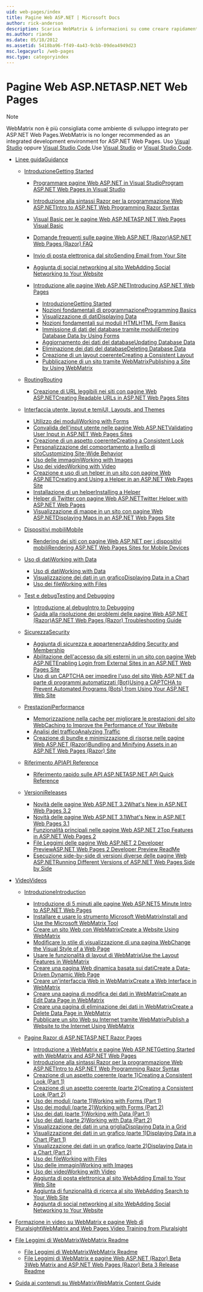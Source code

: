 ```yaml
---
uid: web-pages/index
title: Pagine Web ASP.NET | Microsoft Docs
author: rick-anderson
description: Scarica WebMatrix & informazioni su come creare rapidamente pagine web in un modo semplice per combinare il codice server con HTML.
ms.author: riande
ms.date: 05/18/2012
ms.assetid: 5418ba96-ff49-4a43-9cbb-09dea4949d23
msc.legacyurl: /web-pages
msc.type: categoryindex
---
```

<a name="aspnet-web-pages"></a><span data-ttu-id="7f2f0-103">Pagine Web ASP.NET</span><span class="sxs-lookup"><span data-stu-id="7f2f0-103">ASP.NET Web Pages</span></span>
====================

> [!NOTE] 
> <span data-ttu-id="7f2f0-104">WebMatrix non è più consigliata come ambiente di sviluppo integrato per ASP.NET Web Pages.</span><span class="sxs-lookup"><span data-stu-id="7f2f0-104">WebMatrix is no longer recommended as an integrated development environment for ASP.NET Web Pages.</span></span> <span data-ttu-id="7f2f0-105">Uso [Visual Studio](xref:aspnet/web-pages/overview/getting-started/program-asp-net-web-pages-in-visual-studio) oppure [Visual Studio Code](https://code.visualstudio.com/).</span><span class="sxs-lookup"><span data-stu-id="7f2f0-105">Use [Visual Studio](xref:aspnet/web-pages/overview/getting-started/program-asp-net-web-pages-in-visual-studio) or [Visual Studio Code](https://code.visualstudio.com/).</span></span>

- [<span data-ttu-id="7f2f0-106">Linee guida</span><span class="sxs-lookup"><span data-stu-id="7f2f0-106">Guidance</span></span>](overview/index.md)

    - [<span data-ttu-id="7f2f0-107">Introduzione</span><span class="sxs-lookup"><span data-stu-id="7f2f0-107">Getting Started</span></span>](overview/getting-started/index.md)

        - [<span data-ttu-id="7f2f0-108">Programmare pagine Web ASP.NET in Visual Studio</span><span class="sxs-lookup"><span data-stu-id="7f2f0-108">Program ASP.NET Web Pages in Visual Studio</span></span>](overview/getting-started/program-asp-net-web-pages-in-visual-studio.md)
        - [<span data-ttu-id="7f2f0-109">Introduzione alla sintassi Razor per la programmazione Web ASP.NET</span><span class="sxs-lookup"><span data-stu-id="7f2f0-109">Intro to ASP.NET Web Programming Razor Syntax</span></span>](overview/getting-started/introducing-razor-syntax-c.md)
        - [<span data-ttu-id="7f2f0-110">Visual Basic per le pagine Web ASP.NET</span><span class="sxs-lookup"><span data-stu-id="7f2f0-110">ASP.NET Web Pages Visual Basic</span></span>](overview/getting-started/introducing-razor-syntax-vb.md)
        - [<span data-ttu-id="7f2f0-111">Domande frequenti sulle pagine Web ASP.NET (Razor)</span><span class="sxs-lookup"><span data-stu-id="7f2f0-111">ASP.NET Web Pages (Razor) FAQ</span></span>](overview/getting-started/aspnet-web-pages-razor-faq.md)
        - [<span data-ttu-id="7f2f0-112">Invio di posta elettronica dal sito</span><span class="sxs-lookup"><span data-stu-id="7f2f0-112">Sending Email from Your Site</span></span>](overview/getting-started/11-adding-email-to-your-web-site.md)
        - [<span data-ttu-id="7f2f0-113">Aggiunta di social networking al sito Web</span><span class="sxs-lookup"><span data-stu-id="7f2f0-113">Adding Social Networking to Your Website</span></span>](overview/getting-started/13-adding-social-networking-to-your-web-site.md)
        - [<span data-ttu-id="7f2f0-114">Introduzione alle pagine Web ASP.NET</span><span class="sxs-lookup"><span data-stu-id="7f2f0-114">Introducing ASP.NET Web Pages</span></span>](overview/getting-started/introducing-aspnet-web-pages-2/index.md)

            - [<span data-ttu-id="7f2f0-115">Introduzione</span><span class="sxs-lookup"><span data-stu-id="7f2f0-115">Getting Started</span></span>](overview/getting-started/introducing-aspnet-web-pages-2/getting-started.md)
            - [<span data-ttu-id="7f2f0-116">Nozioni fondamentali di programmazione</span><span class="sxs-lookup"><span data-stu-id="7f2f0-116">Programming Basics</span></span>](overview/getting-started/introducing-aspnet-web-pages-2/intro-to-web-pages-programming.md)
            - [<span data-ttu-id="7f2f0-117">Visualizzazione di dati</span><span class="sxs-lookup"><span data-stu-id="7f2f0-117">Displaying Data</span></span>](overview/getting-started/introducing-aspnet-web-pages-2/displaying-data.md)
            - [<span data-ttu-id="7f2f0-118">Nozioni fondamentali sui moduli HTML</span><span class="sxs-lookup"><span data-stu-id="7f2f0-118">HTML Form Basics</span></span>](overview/getting-started/introducing-aspnet-web-pages-2/form-basics.md)
            - [<span data-ttu-id="7f2f0-119">Immissione di dati del database tramite moduli</span><span class="sxs-lookup"><span data-stu-id="7f2f0-119">Entering Database Data by Using Forms</span></span>](overview/getting-started/introducing-aspnet-web-pages-2/entering-data.md)
            - [<span data-ttu-id="7f2f0-120">Aggiornamento dei dati del database</span><span class="sxs-lookup"><span data-stu-id="7f2f0-120">Updating Database Data</span></span>](overview/getting-started/introducing-aspnet-web-pages-2/updating-data.md)
            - [<span data-ttu-id="7f2f0-121">Eliminazione dei dati del database</span><span class="sxs-lookup"><span data-stu-id="7f2f0-121">Deleting Database Data</span></span>](overview/getting-started/introducing-aspnet-web-pages-2/deleting-data.md)
            - [<span data-ttu-id="7f2f0-122">Creazione di un layout coerente</span><span class="sxs-lookup"><span data-stu-id="7f2f0-122">Creating a Consistent Layout</span></span>](overview/getting-started/introducing-aspnet-web-pages-2/layouts.md)
            - [<span data-ttu-id="7f2f0-123">Pubblicazione di un sito tramite WebMatrix</span><span class="sxs-lookup"><span data-stu-id="7f2f0-123">Publishing a Site by Using WebMatrix</span></span>](overview/getting-started/introducing-aspnet-web-pages-2/publishing.md)
    - [<span data-ttu-id="7f2f0-124">Routing</span><span class="sxs-lookup"><span data-stu-id="7f2f0-124">Routing</span></span>](overview/routing/index.md)

        - [<span data-ttu-id="7f2f0-125">Creazione di URL leggibili nei siti con pagine Web ASP.NET</span><span class="sxs-lookup"><span data-stu-id="7f2f0-125">Creating Readable URLs in ASP.NET Web Pages Sites</span></span>](overview/routing/creating-readable-urls-in-aspnet-web-pages-sites.md)
    - [<span data-ttu-id="7f2f0-126">Interfaccia utente, layout e temi</span><span class="sxs-lookup"><span data-stu-id="7f2f0-126">UI, Layouts, and Themes</span></span>](overview/ui-layouts-and-themes/index.md)

        - [<span data-ttu-id="7f2f0-127">Utilizzo dei moduli</span><span class="sxs-lookup"><span data-stu-id="7f2f0-127">Working with Forms</span></span>](overview/ui-layouts-and-themes/4-working-with-forms.md)
        - [<span data-ttu-id="7f2f0-128">Convalida dell'input utente nelle pagine Web ASP.NET</span><span class="sxs-lookup"><span data-stu-id="7f2f0-128">Validating User Input in ASP.NET Web Pages Sites</span></span>](overview/ui-layouts-and-themes/validating-user-input-in-aspnet-web-pages-sites.md)
        - [<span data-ttu-id="7f2f0-129">Creazione di un aspetto coerente</span><span class="sxs-lookup"><span data-stu-id="7f2f0-129">Creating a Consistent Look</span></span>](overview/ui-layouts-and-themes/3-creating-a-consistent-look.md)
        - [<span data-ttu-id="7f2f0-130">Personalizzazione del comportamento a livello di sito</span><span class="sxs-lookup"><span data-stu-id="7f2f0-130">Customizing Site-Wide Behavior</span></span>](overview/ui-layouts-and-themes/18-customizing-site-wide-behavior.md)
        - [<span data-ttu-id="7f2f0-131">Uso delle immagini</span><span class="sxs-lookup"><span data-stu-id="7f2f0-131">Working with Images</span></span>](overview/ui-layouts-and-themes/9-working-with-images.md)
        - [<span data-ttu-id="7f2f0-132">Uso dei video</span><span class="sxs-lookup"><span data-stu-id="7f2f0-132">Working with Video</span></span>](overview/ui-layouts-and-themes/10-working-with-video.md)
        - [<span data-ttu-id="7f2f0-133">Creazione e uso di un helper in un sito con pagine Web ASP.NET</span><span class="sxs-lookup"><span data-stu-id="7f2f0-133">Creating and Using a Helper in an ASP.NET Web Pages Site</span></span>](overview/ui-layouts-and-themes/creating-and-using-a-helper-in-an-aspnet-web-pages-site.md)
        - [<span data-ttu-id="7f2f0-134">Installazione di un helper</span><span class="sxs-lookup"><span data-stu-id="7f2f0-134">Installing a Helper</span></span>](overview/ui-layouts-and-themes/installing-helpers.md)
        - [<span data-ttu-id="7f2f0-135">Helper di Twitter con pagine Web ASP.NET</span><span class="sxs-lookup"><span data-stu-id="7f2f0-135">Twitter Helper with ASP.NET Web Pages</span></span>](overview/ui-layouts-and-themes/twitter-helper.md)
        - [<span data-ttu-id="7f2f0-136">Visualizzazione di mappe in un sito con pagine Web ASP.NET</span><span class="sxs-lookup"><span data-stu-id="7f2f0-136">Displaying Maps in an ASP.NET Web Pages Site</span></span>](overview/ui-layouts-and-themes/displaying-maps-in-an-aspnet-web-pages-site.md)
    - [<span data-ttu-id="7f2f0-137">Dispositivi mobili</span><span class="sxs-lookup"><span data-stu-id="7f2f0-137">Mobile</span></span>](overview/mobile/index.md)

        - [<span data-ttu-id="7f2f0-138">Rendering dei siti con pagine Web ASP.NET per i dispositivi mobili</span><span class="sxs-lookup"><span data-stu-id="7f2f0-138">Rendering ASP.NET Web Pages Sites for Mobile Devices</span></span>](overview/mobile/rendering-aspnet-web-pages-sites-for-mobile-devices.md)
    - [<span data-ttu-id="7f2f0-139">Uso di dati</span><span class="sxs-lookup"><span data-stu-id="7f2f0-139">Working with Data</span></span>](overview/data/index.md)

        - [<span data-ttu-id="7f2f0-140">Uso di dati</span><span class="sxs-lookup"><span data-stu-id="7f2f0-140">Working with Data</span></span>](overview/data/5-working-with-data.md)
        - [<span data-ttu-id="7f2f0-141">Visualizzazione dei dati in un grafico</span><span class="sxs-lookup"><span data-stu-id="7f2f0-141">Displaying Data in a Chart</span></span>](overview/data/7-displaying-data-in-a-chart.md)
        - [<span data-ttu-id="7f2f0-142">Uso dei file</span><span class="sxs-lookup"><span data-stu-id="7f2f0-142">Working with Files</span></span>](overview/data/working-with-files.md)
    - [<span data-ttu-id="7f2f0-143">Test e debug</span><span class="sxs-lookup"><span data-stu-id="7f2f0-143">Testing and Debugging</span></span>](overview/testing-and-debugging/index.md)

        - [<span data-ttu-id="7f2f0-144">Introduzione al debug</span><span class="sxs-lookup"><span data-stu-id="7f2f0-144">Intro to Debugging</span></span>](overview/testing-and-debugging/introduction-to-debugging.md)
        - [<span data-ttu-id="7f2f0-145">Guida alla risoluzione dei problemi delle pagine Web ASP.NET (Razor)</span><span class="sxs-lookup"><span data-stu-id="7f2f0-145">ASP.NET Web Pages (Razor) Troubleshooting Guide</span></span>](overview/testing-and-debugging/aspnet-web-pages-razor-troubleshooting-guide.md)
    - [<span data-ttu-id="7f2f0-146">Sicurezza</span><span class="sxs-lookup"><span data-stu-id="7f2f0-146">Security</span></span>](overview/security/index.md)

        - [<span data-ttu-id="7f2f0-147">Aggiunta di sicurezza e appartenenza</span><span class="sxs-lookup"><span data-stu-id="7f2f0-147">Adding Security and Membership</span></span>](overview/security/16-adding-security-and-membership.md)
        - [<span data-ttu-id="7f2f0-148">Abilitazione dell'accesso da siti esterni in un sito con pagine Web ASP.NET</span><span class="sxs-lookup"><span data-stu-id="7f2f0-148">Enabling Login from External Sites in an ASP.NET Web Pages Site</span></span>](overview/security/enabling-login-from-external-sites-in-an-aspnet-web-pages-site.md)
        - [<span data-ttu-id="7f2f0-149">Uso di un CAPTCHA per impedire l'uso del sito Web ASP.NET da parte di programmi automatizzati (Bot)</span><span class="sxs-lookup"><span data-stu-id="7f2f0-149">Using a CAPTCHA to Prevent Automated Programs (Bots) from Using Your ASP.NET Web Site</span></span>](overview/security/using-a-catpcha-to-prevent-automated-programs-bots-from-using-your-aspnet-web-site.md)
    - [<span data-ttu-id="7f2f0-150">Prestazioni</span><span class="sxs-lookup"><span data-stu-id="7f2f0-150">Performance</span></span>](overview/performance-and-traffic/index.md)

        - [<span data-ttu-id="7f2f0-151">Memorizzazione nella cache per migliorare le prestazioni del sito Web</span><span class="sxs-lookup"><span data-stu-id="7f2f0-151">Caching to Improve the Performance of Your Website</span></span>](overview/performance-and-traffic/15-caching-to-improve-the-performance-of-your-website.md)
        - [<span data-ttu-id="7f2f0-152">Analisi del traffico</span><span class="sxs-lookup"><span data-stu-id="7f2f0-152">Analyzing Traffic</span></span>](overview/performance-and-traffic/14-analyzing-traffic.md)
        - [<span data-ttu-id="7f2f0-153">Creazione di bundle e minimizzazione di risorse nelle pagine Web ASP.NET (Razor)</span><span class="sxs-lookup"><span data-stu-id="7f2f0-153">Bundling and Minifying Assets in an ASP.NET Web Pages (Razor) Site</span></span>](overview/performance-and-traffic/bundling-and-minifying-assets-in-an-aspnet-web-pages-razor-site.md)
    - [<span data-ttu-id="7f2f0-154">Riferimento API</span><span class="sxs-lookup"><span data-stu-id="7f2f0-154">API Reference</span></span>](overview/api-reference/index.md)

        - [<span data-ttu-id="7f2f0-155">Riferimento rapido sulle API ASP.NET</span><span class="sxs-lookup"><span data-stu-id="7f2f0-155">ASP.NET API Quick Reference</span></span>](overview/api-reference/asp-net-web-pages-api-reference.md)
    - [<span data-ttu-id="7f2f0-156">Versioni</span><span class="sxs-lookup"><span data-stu-id="7f2f0-156">Releases</span></span>](overview/releases/index.md)

        - [<span data-ttu-id="7f2f0-157">Novità delle pagine Web ASP.NET 3.2</span><span class="sxs-lookup"><span data-stu-id="7f2f0-157">What's New in ASP.NET Web Pages 3.2</span></span>](overview/releases/whats-new-in-aspnet-web-pages-32.md)
        - [<span data-ttu-id="7f2f0-158">Novità delle pagine Web ASP.NET 3.1</span><span class="sxs-lookup"><span data-stu-id="7f2f0-158">What's New in ASP.NET Web Pages 3.1</span></span>](overview/releases/whats-new-aspnet-web-pages-31.md)
        - [<span data-ttu-id="7f2f0-159">Funzionalità principali nelle pagine Web ASP.NET 2</span><span class="sxs-lookup"><span data-stu-id="7f2f0-159">Top Features in ASP.NET Web Pages 2</span></span>](overview/releases/top-features-in-web-pages-2.md)
        - [<span data-ttu-id="7f2f0-160">File Leggimi delle pagine Web ASP.NET 2 Developer Preview</span><span class="sxs-lookup"><span data-stu-id="7f2f0-160">ASP.NET Web Pages 2 Developer Preview ReadMe</span></span>](overview/releases/aspnet-web-pages-2-developer-preview-readme.md)
        - [<span data-ttu-id="7f2f0-161">Esecuzione side-by-side di versioni diverse delle pagine Web ASP.NET</span><span class="sxs-lookup"><span data-stu-id="7f2f0-161">Running Different Versions of ASP.NET Web Pages Side by Side</span></span>](overview/releases/running-v1-and-v2-sites-side-by-side.md)
- [<span data-ttu-id="7f2f0-162">Video</span><span class="sxs-lookup"><span data-stu-id="7f2f0-162">Videos</span></span>](videos/index.md)

    - [<span data-ttu-id="7f2f0-163">Introduzione</span><span class="sxs-lookup"><span data-stu-id="7f2f0-163">Introduction</span></span>](videos/introduction/index.md)

        - [<span data-ttu-id="7f2f0-164">Introduzione di 5 minuti alle pagine Web ASP.NET</span><span class="sxs-lookup"><span data-stu-id="7f2f0-164">5 Minute Intro to ASP.NET Web Pages</span></span>](videos/introduction/5-minute-introduction-to-aspnet-web-pages.md)
        - [<span data-ttu-id="7f2f0-165">Installare e usare lo strumento Microsoft WebMatrix</span><span class="sxs-lookup"><span data-stu-id="7f2f0-165">Install and Use the Microsoft WebMatrix Tool</span></span>](videos/introduction/install-and-use-the-microsoft-webmatrix-tool.md)
        - [<span data-ttu-id="7f2f0-166">Creare un sito Web con WebMatrix</span><span class="sxs-lookup"><span data-stu-id="7f2f0-166">Create a Website Using WebMatrix</span></span>](videos/introduction/create-a-website-using-webmatrix.md)
        - [<span data-ttu-id="7f2f0-167">Modificare lo stile di visualizzazione di una pagina Web</span><span class="sxs-lookup"><span data-stu-id="7f2f0-167">Change the Visual Style of a Web Page</span></span>](videos/introduction/change-the-visual-style-of-a-web-page.md)
        - [<span data-ttu-id="7f2f0-168">Usare le funzionalità di layout di WebMatrix</span><span class="sxs-lookup"><span data-stu-id="7f2f0-168">Use the Layout Features in WebMatrix</span></span>](videos/introduction/use-the-layout-features-in-webmatrix.md)
        - [<span data-ttu-id="7f2f0-169">Creare una pagina Web dinamica basata sui dati</span><span class="sxs-lookup"><span data-stu-id="7f2f0-169">Create a Data-Driven Dynamic Web Page</span></span>](videos/introduction/create-a-data-driven-dynamic-web-page.md)
        - [<span data-ttu-id="7f2f0-170">Creare un'interfaccia Web in WebMatrix</span><span class="sxs-lookup"><span data-stu-id="7f2f0-170">Create a Web Interface in WebMatrix</span></span>](videos/introduction/create-a-web-interface-in-webmatrix.md)
        - [<span data-ttu-id="7f2f0-171">Creare una pagina di modifica dei dati in WebMatrix</span><span class="sxs-lookup"><span data-stu-id="7f2f0-171">Create an Edit Data Page in WebMatrix</span></span>](videos/introduction/create-an-edit-data-page-in-webmatrix.md)
        - [<span data-ttu-id="7f2f0-172">Creare una pagina di eliminazione dei dati in WebMatrix</span><span class="sxs-lookup"><span data-stu-id="7f2f0-172">Create a Delete Data Page in WebMatrix</span></span>](videos/introduction/create-a-delete-data-page-in-webmatrix.md)
        - [<span data-ttu-id="7f2f0-173">Pubblicare un sito Web su Internet tramite WebMatrix</span><span class="sxs-lookup"><span data-stu-id="7f2f0-173">Publish a Website to the Internet Using WebMatrix</span></span>](videos/introduction/publish-a-website-to-the-internet-using-webmatrix.md)
    - [<span data-ttu-id="7f2f0-174">Pagine Razor di ASP.NET</span><span class="sxs-lookup"><span data-stu-id="7f2f0-174">ASP.NET Razor Pages</span></span>](videos/aspnet-razor-pages/index.md)

        - [<span data-ttu-id="7f2f0-175">Introduzione a WebMatrix e pagine Web ASP.NET</span><span class="sxs-lookup"><span data-stu-id="7f2f0-175">Getting Started with WebMatrix and ASP.NET Web Pages</span></span>](videos/aspnet-razor-pages/getting-started-with-webmatrix-and-aspnet-web-pages.md)
        - [<span data-ttu-id="7f2f0-176">Introduzione alla sintassi Razor per la programmazione Web ASP.NET</span><span class="sxs-lookup"><span data-stu-id="7f2f0-176">Intro to ASP.NET Web Programming Razor Syntax</span></span>](videos/aspnet-razor-pages/introduction-to-aspnet-web-programming-using-the-razor-syntax.md)
        - [<span data-ttu-id="7f2f0-177">Creazione di un aspetto coerente (parte 1)</span><span class="sxs-lookup"><span data-stu-id="7f2f0-177">Creating a Consistent Look (Part 1)</span></span>](videos/aspnet-razor-pages/creating-a-consistent-look-part-1.md)
        - [<span data-ttu-id="7f2f0-178">Creazione di un aspetto coerente (parte 2)</span><span class="sxs-lookup"><span data-stu-id="7f2f0-178">Creating a Consistent Look (Part 2)</span></span>](videos/aspnet-razor-pages/creating-a-consistent-look-part-2.md)
        - [<span data-ttu-id="7f2f0-179">Uso dei moduli (parte 1)</span><span class="sxs-lookup"><span data-stu-id="7f2f0-179">Working with Forms (Part 1)</span></span>](videos/aspnet-razor-pages/working-with-forms-part-1.md)
        - [<span data-ttu-id="7f2f0-180">Uso dei moduli (parte 2)</span><span class="sxs-lookup"><span data-stu-id="7f2f0-180">Working with Forms (Part 2)</span></span>](videos/aspnet-razor-pages/working-with-forms-part-2.md)
        - [<span data-ttu-id="7f2f0-181">Uso dei dati (parte 1)</span><span class="sxs-lookup"><span data-stu-id="7f2f0-181">Working with Data (Part 1)</span></span>](videos/aspnet-razor-pages/working-with-data-part-1.md)
        - [<span data-ttu-id="7f2f0-182">Uso dei dati (parte 2)</span><span class="sxs-lookup"><span data-stu-id="7f2f0-182">Working with Data (Part 2)</span></span>](videos/aspnet-razor-pages/working-with-data-part-2.md)
        - [<span data-ttu-id="7f2f0-183">Visualizzazione dei dati in una griglia</span><span class="sxs-lookup"><span data-stu-id="7f2f0-183">Displaying Data in a Grid</span></span>](videos/aspnet-razor-pages/displaying-data-in-a-grid.md)
        - [<span data-ttu-id="7f2f0-184">Visualizzazione dei dati in un grafico (parte 1)</span><span class="sxs-lookup"><span data-stu-id="7f2f0-184">Displaying Data in a Chart (Part 1)</span></span>](videos/aspnet-razor-pages/displaying-data-in-a-chart-part-1.md)
        - [<span data-ttu-id="7f2f0-185">Visualizzazione dei dati in un grafico (parte 2)</span><span class="sxs-lookup"><span data-stu-id="7f2f0-185">Displaying Data in a Chart (Part 2)</span></span>](videos/aspnet-razor-pages/displaying-data-in-a-chart-part-2.md)
        - [<span data-ttu-id="7f2f0-186">Uso dei file</span><span class="sxs-lookup"><span data-stu-id="7f2f0-186">Working with Files</span></span>](videos/aspnet-razor-pages/working-with-files.md)
        - [<span data-ttu-id="7f2f0-187">Uso delle immagini</span><span class="sxs-lookup"><span data-stu-id="7f2f0-187">Working with Images</span></span>](videos/aspnet-razor-pages/working-with-images.md)
        - [<span data-ttu-id="7f2f0-188">Uso dei video</span><span class="sxs-lookup"><span data-stu-id="7f2f0-188">Working with Video</span></span>](videos/aspnet-razor-pages/working-with-video.md)
        - [<span data-ttu-id="7f2f0-189">Aggiunta di posta elettronica al sito Web</span><span class="sxs-lookup"><span data-stu-id="7f2f0-189">Adding Email to Your Web Site</span></span>](videos/aspnet-razor-pages/adding-email-to-your-web-site.md)
        - [<span data-ttu-id="7f2f0-190">Aggiunta di funzionalità di ricerca al sito Web</span><span class="sxs-lookup"><span data-stu-id="7f2f0-190">Adding Search to Your Web Site</span></span>](videos/aspnet-razor-pages/adding-search-to-your-web-site.md)
        - [<span data-ttu-id="7f2f0-191">Aggiunta di social networking al sito Web</span><span class="sxs-lookup"><span data-stu-id="7f2f0-191">Adding Social Networking to Your Website</span></span>](videos/aspnet-razor-pages/adding-social-networking-to-your-website.md)
- [<span data-ttu-id="7f2f0-192">Formazione in video su WebMatrix e pagine Web di Pluralsight</span><span class="sxs-lookup"><span data-stu-id="7f2f0-192">WebMatrix and Web Pages Video Training from Pluralsight</span></span>](pluralsight.md)
- [<span data-ttu-id="7f2f0-193">File Leggimi di WebMatrix</span><span class="sxs-lookup"><span data-stu-id="7f2f0-193">WebMatrix Readme</span></span>](readme/index.md)

    - [<span data-ttu-id="7f2f0-194">File Leggimi di WebMatrix</span><span class="sxs-lookup"><span data-stu-id="7f2f0-194">WebMatrix Readme</span></span>](readme/overview.md)
    - [<span data-ttu-id="7f2f0-195">File Leggimi di WebMatrix e pagine Web ASP.NET (Razor) Beta 3</span><span class="sxs-lookup"><span data-stu-id="7f2f0-195">Web Matrix and ASP.NET Web Pages (Razor) Beta 3 Release Readme</span></span>](readme/beta3.md)
- [<span data-ttu-id="7f2f0-196">Guida ai contenuti su WebMatrix</span><span class="sxs-lookup"><span data-stu-id="7f2f0-196">WebMatrix Content Guide</span></span>](content-guide.md)
